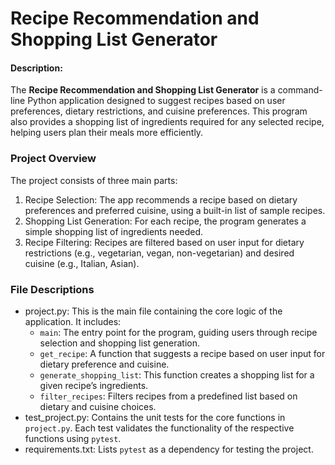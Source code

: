 # Recipe Recommendation and Shopping List Generator

#### Description:
The **Recipe Recommendation and Shopping List Generator** is a command-line Python application designed to suggest recipes based on user preferences, dietary restrictions, and cuisine preferences. This program also provides a shopping list of ingredients required for any selected recipe, helping users plan their meals more efficiently.

### Project Overview
The project consists of three main parts:

1. Recipe Selection: The app recommends a recipe based on dietary preferences and preferred cuisine, using a built-in list of sample recipes.
2. Shopping List Generation: For each recipe, the program generates a simple shopping list of ingredients needed.
3. Recipe Filtering: Recipes are filtered based on user input for dietary restrictions (e.g., vegetarian, vegan, non-vegetarian) and desired cuisine (e.g., Italian, Asian).

### File Descriptions
- project.py: This is the main file containing the core logic of the application. It includes:
  - `main`: The entry point for the program, guiding users through recipe selection and shopping list generation.
  - `get_recipe`: A function that suggests a recipe based on user input for dietary preference and cuisine.
  - `generate_shopping_list`: This function creates a shopping list for a given recipe’s ingredients.
  - `filter_recipes`: Filters recipes from a predefined list based on dietary and cuisine choices.
- test_project.py: Contains the unit tests for the core functions in `project.py`. Each test validates the functionality of the respective functions using `pytest`.
- requirements.txt: Lists `pytest` as a dependency for testing the project.


